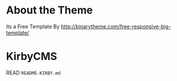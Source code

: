 # About the Theme

its a Free Template By http://binarytheme.com/free-responsive-big-template/

# KirbyCMS

READ `README-KIRBY.md`
